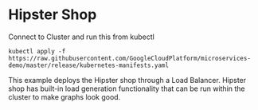 # Hipster Shop

Connect to Cluster and run this from kubectl
```
kubectl apply -f https://raw.githubusercontent.com/GoogleCloudPlatform/microservices-demo/master/release/kubernetes-manifests.yaml
```
This example deploys the Hipster shop through a Load Balancer.  Hipster shop has built-in load generation functionality that can be run within the cluster to make graphs look good.
